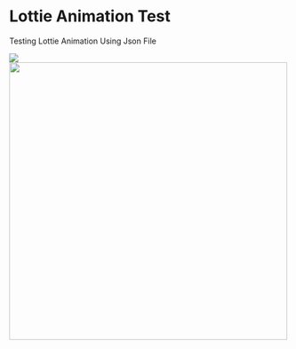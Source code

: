 # Lottie Animation Test
 Testing Lottie Animation Using Json File
 
 <img align="center"  src= "https://user-images.githubusercontent.com/54822823/76671229-96a6b500-659d-11ea-9545-28dfc02aea5e.gif">
 
 <img align="center" width="500" height="500" src= " https://user-images.githubusercontent.com/54822823/76671292-0f0d7600-659e-11ea-8e2c-17d64f130bc7.gif">

